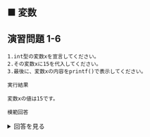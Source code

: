 ## ■ 変数

## 演習問題 1-6

```
1.int型の変数xを宣言してください。
2.その変数xに15を代入してください。
3.最後に、変数xの内容をprintf()で表示してください。
```

`実行結果`

```
変数xの値は15です。
```

`模範回答`
<details>
<summary>回答を見る</summary>

```c
#include <stdio.h>

int main() {
    int x;
    x = 15;
    printf("変数xの値は%dです。\n", x);
    return 0;
}
```
</details>